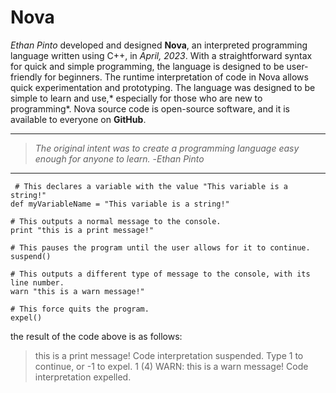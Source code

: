 # Nova
*Ethan Pinto* developed and designed **Nova**, an interpreted programming language written using C++, in *April, 2023*. With a straightforward syntax for quick and simple programming, the language is designed to be user-friendly for beginners. The runtime interpretation of code in Nova allows quick experimentation and prototyping. The language was designed to be simple to learn and use,* especially for those who are new to programming*. Nova source code is open-source software, and it is available to everyone on **GitHub**.

------------


> *The original intent was to create a programming language easy enough for anyone to learn.*
-*Ethan Pinto*

------------


	 # This declares a variable with the value "This variable is a string!"
    def myVariableName = "This variable is a string!"
	
	# This outputs a normal message to the console.
    print "this is a print message!"
	
	# This pauses the program until the user allows for it to continue.
    suspend() 
	
	# This outputs a different type of message to the console, with its line number.
    warn "this is a warn message!"
	
	# This force quits the program.
    expel()
	

the result of the code above is as follows:

> this is a print message!
> Code interpretation suspended. Type 1 to continue, or -1 to expel.
> 1
> (4) WARN: this is a warn message!
> Code interpretation expelled.
